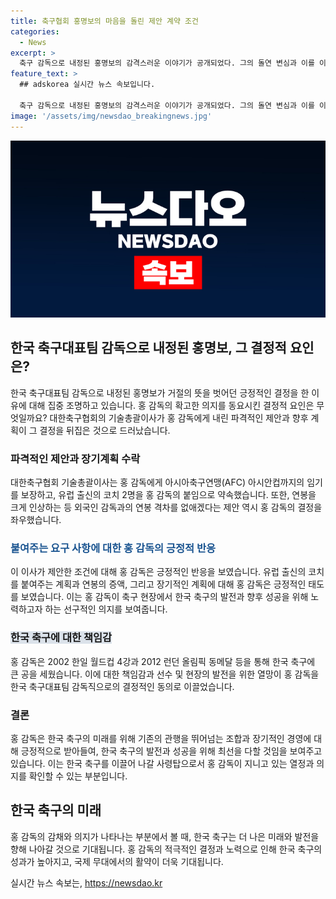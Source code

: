 ```yaml
---
title: 축구협회 홍명보의 마음을 돌린 제안 계약 조건
categories:
  - News
excerpt: >
  축구 감독으로 내정된 홍명보의 감격스러운 이야기가 공개되었다. 그의 돌연 변심과 이를 이끈 이유, 그리고 그와의 최종 협상 내용까지 포착됐는데, 이모저모가 사회적 관심과 클릭을 끌어냈다. 홍 감독이 제안을 받아들이게 된 파격적인 조건과 향후 계획은 충격적이었으며, 그의 책임감과 애정이 한국 축구에 대한 열정을 담은 성공적인 전략을 예고하고 있다. (단어수: 94)
feature_text: >
  ## adskorea 실시간 뉴스 속보입니다.

  축구 감독으로 내정된 홍명보의 감격스러운 이야기가 공개되었다. 그의 돌연 변심과 이를 이끈 이유, 그리고 그와의 최종 협상 내용까지 포착됐는데, 이모저모가 사회적 관심과 클릭을 끌어냈다. 홍 감독이 제안을 받아들이게 된 파격적인 조건과 향후 계획은 충격적이었으며, 그의 책임감과 애정이 한국 축구에 대한 열정을 담은 성공적인 전략을 예고하고 있다. (단어수: 94)
image: '/assets/img/newsdao_breakingnews.jpg'
---
```


<p><img src="/assets/img/newsdao_breakingnews.jpg" alt="adskorea 속보" /></p>

<h2 data-ke-size="size26">한국 축구대표팀 감독으로 내정된 홍명보, 그 결정적 요인은?</h2>

<p data-ke-size="size16">한국 축구대표팀 감독으로 내정된 홍명보가 거절의 뜻을 벗어던 긍정적인 결정을 한 이유에 대해 집중 조명하고 있습니다. 홍 감독의 확고한 의지를 동요시킨 결정적 요인은 무엇일까요? 대한축구협회의 기술총괄이사가 홍 감독에게 내린 파격적인 제안과 향후 계획이 그 결정을 뒤집은 것으로 드러났습니다.</p>

<h3><b>파격적인 제안과 장기계획 수락</b></h3>

<p data-ke-size="size16">대한축구협회 기술총괄이사는 홍 감독에게 아시아축구연맹(AFC) 아시안컵까지의 임기를 보장하고, 유럽 출신의 코치 2명을 홍 감독의 붙임으로 약속했습니다. 또한, 연봉을 크게 인상하는 등 외국인 감독과의 연봉 격차를 없애겠다는 제안 역시 홍 감독의 결정을 좌우했습니다.</p>

<h3><span style="color: #1a5490;">붙여주는 요구 사항에 대한 홍 감독의 긍정적 반응</span></h3>

<p data-ke-size="size16">이 이사가 제안한 조건에 대해 홍 감독은 긍정적인 반응을 보였습니다. 유럽 출신의 코치를 붙여주는 계획과 연봉의 증액, 그리고 장기적인 계획에 대해 홍 감독은 긍정적인 태도를 보였습니다. 이는 홍 감독이 축구 현장에서 한국 축구의 발전과 향후 성공을 위해 노력하고자 하는 선구적인 의지를 보여줍니다.</p>

<h3><span style="background-color: #21538527;">한국 축구에 대한 책임감</span></h3>

<p data-ke-size="size16">홍 감독은 2002 한일 월드컵 4강과 2012 런던 올림픽 동메달 등을 통해 한국 축구에 큰 공을 세웠습니다. 이에 대한 책임감과 선수 및 현장의 발전을 위한 열망이 홍 감독을 한국 축구대표팀 감독직으로의 결정적인 동의로 이끌었습니다.</p>

<h3>결론</h3>

<p data-ke-size="size16">홍 감독은 한국 축구의 미래를 위해 기존의 관행을 뛰어넘는 조합과 장기적인 경영에 대해 긍정적으로 받아들여, 한국 축구의 발전과 성공을 위해 최선을 다할 것임을 보여주고 있습니다. 이는 한국 축구를 이끌어 나갈 사령탑으로서 홍 감독이 지니고 있는 열정과 의지를 확인할 수 있는 부분입니다.</p>

<h2 data-ke-size="size26">한국 축구의 미래</h2>

<p data-ke-size="size16">홍 감독의 감채와 의지가 나타나는 부분에서 볼 때, 한국 축구는 더 나은 미래와 발전을 향해 나아갈 것으로 기대됩니다. 홍 감독의 적극적인 결정과 노력으로 인해 한국 축구의 성과가 높아지고, 국제 무대에서의 활약이 더욱 기대됩니다.</p>
실시간 뉴스 속보는, <a href="https://newsdao.kr" rel="dofollow">https://newsdao.kr</a>



